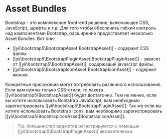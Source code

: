 Asset Bundles
=============

Bootstrap - это комплексное front-end решение, включающее CSS, JavaScript, шрифты и т.д. Для того чтобы обеспечить гибкий контроль над компонентами Bootstrap, расширение предоставляет несколько Asset Bundles. Вот они:

- [[yii\bootstrap5\BootstrapAsset|BootstrapAsset]] - содержит CSS файлы.
- [[yii\bootstrap5\BootstrapPluginAsset|BootstrapPluginAsset]] - зависит от [[yii\bootstrap5\BootstrapAsset]], содержащий javascript файлы.
- [[yii\bootstrap5\BootstrapIconAsset|BootstrapIconAsset]] - содержит иконки.

Конкретные приложения могут потребовать различного использования. Если вам нужны только CSS-стили, то пакета [[yii\bootstrap5\BootstrapAsset]] будет достаточно. Тем не менее, если вы хотите использовать Bootstrap JavaScript, вам необходимо зарегистрировать [[yii\bootstrap5\BootstrapPluginAsset]]. Так же если вы хотите использовать Bootstrap Icons, вам необходимо зарегистрировать [[yii\bootstrap5\BootstrapIconAsset|BootstrapIconAsset]].

> Tip: большинство виджетов регистрируются с помощью [[yii\bootstrap5\BootstrapPluginAsset]] автоматически.
